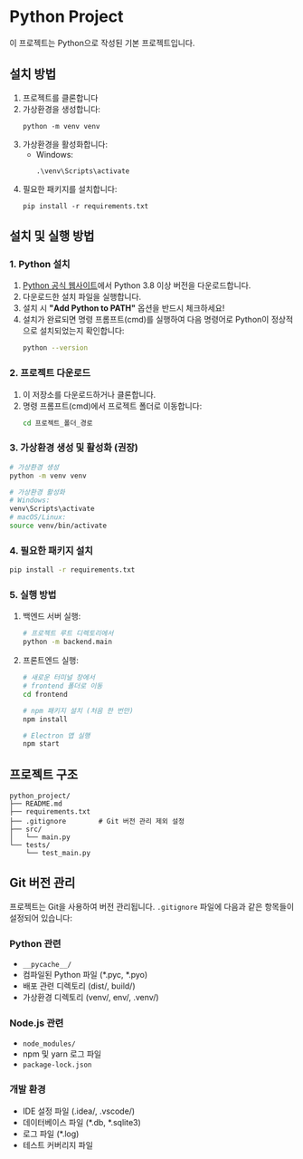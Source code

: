 # Python Project

이 프로젝트는 Python으로 작성된 기본 프로젝트입니다.

## 설치 방법

1. 프로젝트를 클론합니다
2. 가상환경을 생성합니다:
   ```
   python -m venv venv
   ```
3. 가상환경을 활성화합니다:
   - Windows:
     ```
     .\venv\Scripts\activate
     ```
4. 필요한 패키지를 설치합니다:
   ```
   pip install -r requirements.txt
   ```

## 설치 및 실행 방법

### 1. Python 설치
1. [Python 공식 웹사이트](https://www.python.org/downloads/)에서 Python 3.8 이상 버전을 다운로드합니다.
2. 다운로드한 설치 파일을 실행합니다.
3. 설치 시 **"Add Python to PATH"** 옵션을 반드시 체크하세요!
4. 설치가 완료되면 명령 프롬프트(cmd)를 실행하여 다음 명령어로 Python이 정상적으로 설치되었는지 확인합니다:
   ```bash
   python --version
   ```

### 2. 프로젝트 다운로드
1. 이 저장소를 다운로드하거나 클론합니다.
2. 명령 프롬프트(cmd)에서 프로젝트 폴더로 이동합니다:
   ```bash
   cd 프로젝트_폴더_경로
   ```

### 3. 가상환경 생성 및 활성화 (권장)
```bash
# 가상환경 생성
python -m venv venv

# 가상환경 활성화
# Windows:
venv\Scripts\activate
# macOS/Linux:
source venv/bin/activate
```

### 4. 필요한 패키지 설치
```bash
pip install -r requirements.txt
```

### 5. 실행 방법
1. 백엔드 서버 실행:
   ```bash
   # 프로젝트 루트 디렉토리에서
   python -m backend.main
   ```

2. 프론트엔드 실행:
   ```bash
   # 새로운 터미널 창에서
   # frontend 폴더로 이동
   cd frontend
   
   # npm 패키지 설치 (처음 한 번만)
   npm install
   
   # Electron 앱 실행
   npm start
   ```

## 프로젝트 구조

```
python_project/
├── README.md
├── requirements.txt
├── .gitignore        # Git 버전 관리 제외 설정
├── src/
│   └── main.py
└── tests/
    └── test_main.py
```

## Git 버전 관리

프로젝트는 Git을 사용하여 버전 관리됩니다. `.gitignore` 파일에 다음과 같은 항목들이 설정되어 있습니다:

### Python 관련
- `__pycache__/`
- 컴파일된 Python 파일 (*.pyc, *.pyo)
- 배포 관련 디렉토리 (dist/, build/)
- 가상환경 디렉토리 (venv/, env/, .venv/)

### Node.js 관련
- `node_modules/`
- npm 및 yarn 로그 파일
- `package-lock.json`

### 개발 환경
- IDE 설정 파일 (.idea/, .vscode/)
- 데이터베이스 파일 (*.db, *.sqlite3)
- 로그 파일 (*.log)
- 테스트 커버리지 파일
